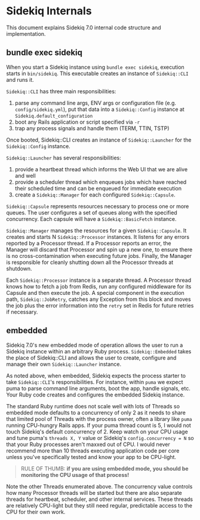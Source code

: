 # Sidekiq Internals

This document explains Sidekiq 7.0 internal code structure and implementation.

## bundle exec sidekiq

When you start a Sidekiq instance using `bundle exec sidekiq`, execution starts in `bin/sidekiq`.
This executable creates an instance of `Sidekiq::CLI` and runs it.

`Sidekiq::CLI` has three main responsibilities:

1. parse any command line args, ENV args or configuration file (e.g. `config/sidekiq.yml`), put that data into a `Sidekiq::Config` instance at `Sidekiq.default_configuration`
2. boot any Rails application or script specified via `-r`
3. trap any process signals and handle them (TERM, TTIN, TSTP)

Once booted, Sidekiq::CLI creates an instance of `Sidekiq::Launcher` for the `Sidekiq::Config` instance.

`Sidekiq::Launcher` has several responsibilities:

1. provide a heartbeat thread which informs the Web UI that we are alive and well
2. provide a scheduler thread which enqueues jobs which have reached their scheduled time and can be enqueued for immediate execution
3. create a `Sidekiq::Manager` for each configured `Sidekiq::Capsule`.

`Sidekiq::Capsule` represents resources necessary to process one or more queues. The user
configures a set of queues along with the specified concurrency. Each capsule will have a `Sidekiq::BasicFetch` instance.

`Sidekiq::Manager` manages the resources for a given `Sidekiq::Capsule`. It creates and starts N `Sidekiq::Processor` instances. It listens for any errors reported by a Processor thread. If a Processor reports an error, the Manager will discard that Processor and spin up a new one, to ensure there is no cross-contamination when executing future jobs. Finally, the Manager is responsible for cleanly shutting down all the Processor threads at shutdown.

Each `Sidekiq::Processor` instance is a separate thread. A Processor thread knows how to fetch a job from Redis, run any configured middleware for its Capsule and then execute the job. A special
component in the execution path, `Sidekiq::JobRetry`, catches any Exception from this block and moves the job plus the error information into the `retry` set in Redis for future retries if necessary.

## embedded

Sidekiq 7.0's new embedded mode of operation allows the user to run a Sidekiq instance within an arbitrary Ruby process. `Sidekiq::Embedded` takes the place of Sidekiq::CLI and allows the user to create, configure and manage their own `Sidekiq::Launcher` instance.

As noted above, when embedded, Sidekiq expects the process starter to take `Sidekiq::CLI`'s responsibilities.
For instance, within `puma` we expect puma to parse command line arguments, boot the app, handle signals, etc.
Your Ruby code creates and configures the embedded Sidekiq instance.

The standard Ruby runtime does not scale well with lots of Threads so embedded mode defaults to a concurrency of only 2 as it needs to share that limited pool of Threads with the process owner, often a library like `puma` running CPU-hungry Rails apps. If your puma thread count is 5, I would not touch Sidekiq's default concurrency of 2. Keep watch on your CPU usage and tune puma's `threads X, Y` value or Sidekiq's `config.concurrency = N` so that your Ruby processes aren't maxxed out of CPU. I would never recommend more than 10 threads executing application code per core unless you've specifically tested and know your app to be CPU-light.

> RULE OF THUMB: **if you are using embedded mode, you should be monitoring the CPU usage of that process!**

Note the other Threads enumerated above. The concurrency value controls how many Processor threads will be started but there are also separate threads for heartbeat, scheduler, and other internal services. These threads are relatively CPU-light but they still need regular, predictable access to the CPU for their own work.
